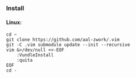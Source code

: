 ### Install
#### Linux:

    cd ~ 
    git clone https://github.com/aal-zwork/.vim 
    git -C .vim submodule update --init --recursive 
    vim &>/dev/null <<-EOF
        :VundleInstall
        :quita
    EOF
    cd -
